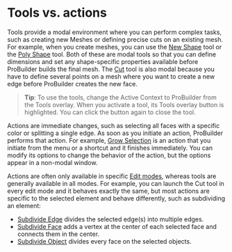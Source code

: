 # Tools vs. actions

Tools provide a modal environment where you can perform complex tasks, such as creating new Meshes or defining precise cuts on an existing mesh. For example, when you create meshes, you can use the [New Shape](shape-tool.md) tool or the [Poly Shape](polyshape.md) tool. Both of these are modal tools so that you can define dimensions and set any shape-specific properties available before ProBuilder builds the final mesh. The [Cut](cut-tool.md) tool is also modal because you have to define several points on a mesh where you want to create a new edge before ProBuilder creates the new face.

> **Tip**: To use the tools, change the Active Context to ProBuilder from the Tools overlay. When you activate a tool, its Tools overlay button is highlighted. You can click the button again to close the tool.

Actions are immediate changes, such as selecting all faces with a specific color or splitting a single edge. As soon as you initiate an action, ProBuilder performs that action. For example, [Grow Selection](Selection_Grow.md) is an action that you initiate from the menu or a shortcut and it finishes immediately. You can modify its options to change the behavior of the action, but the options appear in a non-modal window.

Actions are often only available in specific [Edit modes](modes.md), whereas tools are generally available in all modes. For example, you can launch the Cut tool in every edit mode and it behaves exactly the same, but most actions are specific to the selected element and behave differently, such as subdividing an element:

* [Subdivide Edge](Edge_Subdivide.md) divides the selected edge(s) into multiple edges.
* [Subdivide Face](Face_Subdivide.md) adds a vertex at the center of each selected face and connects them in the center.
* [Subdivide Object](Object_Subdivide.md) divides every face on the selected objects.

